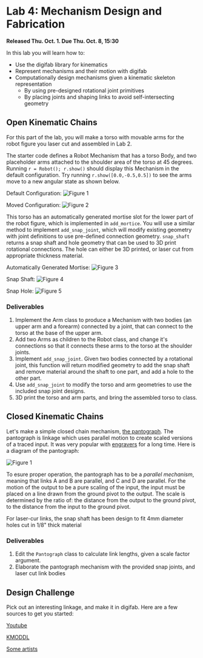 # Lab 4: Mechanism Design and Fabrication

**Released Thu. Oct. 1. Due Thu. Oct. 8, 15:30**

In this lab you will learn how to:
- Use the digifab library for kinematics
- Represent mechanisms and their motion with digifab
- Computationally design mechanisms given a kinematic skeleton representation
  * By using pre-designed rotational joint primitives
  * By placing joints and shaping links to avoid self-intersecting geometry
 
## Open Kinematic Chains

For this part of the lab, you will make a torso with movable arms for the robot
figure you laser cut and assembled in Lab 2.

The starter code defines a Robot Mechanism that has a torso Body, and two
placeholder arms attached to the shoulder area of the torso at 45 degrees.
Running `r = Robot(); r.show()` should display this Mechanism in the default
configuration. Try running `r.show([0.0,-0.5,0.5])` to see the arms move
to a new angular state as shown below.

Default Configuration:
![Figure 1](https://github.com/CS194-028/solution/blob/master/lab_4/assets/robot_front.png)

Moved Configuration:
![Figure 2](https://github.com/CS194-028/solution/blob/master/lab_4/assets/robot_moved.png)

This torso has an automatically generated mortise slot for the lower part of 
the robot figure, which is implemented in `add_mortice`. You will use a similar
method to implement `add_snap_joint`, which will modify existing geometry with
joint definitions to use pre-defined connection geometry. `snap_shaft` returns
a snap shaft and hole geometry that can be used to 3D print rotational 
connections. The hole can either be 3D printed, or laser cut from appropriate
thickness material.

Automatically Generated Mortise:
![Figure 3](https://github.com/CS194-028/solution/blob/master/lab_4/assets/robot_back.png)

Snap Shaft:
![Figure 4](https://github.com/CS194-028/solution/blob/master/lab_4/assets/snap_shaft.png)

Snap Hole:
![Figure 5](https://github.com/CS194-028/solution/blob/master/lab_4/assets/snap_hole.png)

### Deliverables

1. Implement the Arm class to produce a Mechanism with two bodies (an upper arm
and a forearm) connected by a joint, that can connect to the torso at the base 
of the upper arm.
2. Add two Arms as children to the Robot class, and change it's connections so that
it connects these arms to the torso at the shoulder joints.
3. Implement `add_snap_joint`. Given two bodies connected by a rotational joint,
this function will return modified geometry to add the snap shaft and remove
material around the shaft to one part, and add a hole to the other part.
4. Use `add_snap_joint` to modify the torso and arm geometries to use the
included snap joint designs.
5. 3D print the torso and arm parts, and bring the assembled torso to class.

## Closed Kinematic Chains

Let's make a simple closed chain mechanism, [the pantograph](https://en.wikipedia.org/wiki/Pantograph). The pantograph is linkage which uses parallel motion to create scaled versions of a traced input. It was very popular with [engravers](http://www.engraversjournal.com/article.php/2207/index.html) for a long time. Here is a diagram of the pantograph:

![Figure 1](https://github.com/CS194-028/solution/blob/master/lab_4/assets/pantograph.jpg)

To esure proper operation, the pantograph has to be a *parallel mechanism*, meaning that links A and B are parallel, and C and D are parallel. For the motion of the output to be a pure scaling of the input, the input must be placed on a line drawn from the ground pivot to the output. The scale is determined by the ratio of: the distance from the output to the ground pivot, to the distance from the input to the ground pivot.

For laser-cur links, the snap shaft has been design to fit 4mm diameter holes cut in 1/8" thick material

### Deliverables

1. Edit the `Pantograph` class to calculate link lengths, given a scale factor argument.
2. Elaborate the pantograph mechanism with the provided snap joints, and laser cut link bodies

## Design Challenge

Pick out an interesting linkage, and make it in digifab. Here are a few sources to get you started:

[Youtube](https://www.youtube.com/user/thang010146/videos)

[KMODDL](http://kmoddl.library.cornell.edu/model.php?cat=S)

[Some artists](https://en.wikipedia.org/wiki/Kinetic_art#Selected_kinetic_sculptors)
